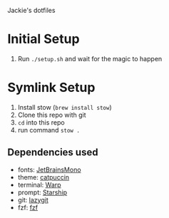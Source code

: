 Jackie's dotfiles

# Initial Setup
1. Run `./setup.sh` and wait for the magic to happen

# Symlink Setup
1. Install stow (`brew install stow`)
3. Clone this repo with git
2. `cd` into this repo
3. run command `stow .`

## Dependencies used
- fonts: [JetBrainsMono](https://github.com/ryanoasis/nerd-fonts/releases/latest/download/JetBrainsMono.zip)
- theme: [catpuccin](https://github.com/catppuccin/lazygit)
- terminal: [Warp](https://www.warp.dev/)
- prompt: [Starship](https://starship.rs/)
- git: [lazygit](https://github.com/jesseduffield/lazygit)
- fzf: [fzf](https://github.com/junegunn/fzf)
